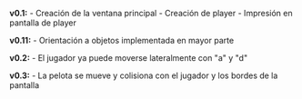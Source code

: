 
**v0.1:**
    - Creación de la ventana principal
    - Creación de player
    - Impresión en pantalla de player

**v0.11:**
    - Orientación a objetos implementada en mayor parte

**v0.2:**
    - El jugador ya puede moverse lateralmente con "a" y "d"

**v0.3:**
    - La pelota se mueve y colisiona con el jugador y los bordes de la pantalla